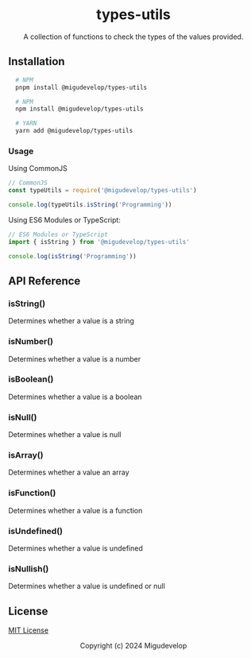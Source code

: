 <div align="center">

# types-utils

A collection of functions to check the types of the values provided.

</div>

## Installation

```sh
  # NPM
  pnpm install @migudevelop/types-utils

  # NPM
  npm install @migudevelop/types-utils

  # YARN
  yarn add @migudevelop/types-utils
```

### Usage

Using CommonJS

```js
// CommonJS
const typeUtils = require('@migudevelop/types-utils')

console.log(typeUtils.isString('Programming'))
```

Using ES6 Modules or TypeScript:

```js
// ES6 Modules or TypeScript
import { isString } from '@migudevelop/types-utils'

console.log(isString('Programming'))
```

## API Reference

### isString()

Determines whether a value is a string

### isNumber()

Determines whether a value is a number

### isBoolean()

Determines whether a value is a boolean

### isNull()

Determines whether a value is null

### isArray()

Determines whether a value an array

### isFunction()

Determines whether a value is a function

### isUndefined()

Determines whether a value is undefined

### isNullish()

Determines whether a value is undefined or null

## License

[MIT License](/LICENSE)

<div align="center">

Copyright (c) 2024 Migudevelop

</div>
